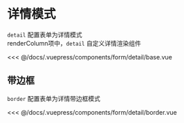 # 详情模式

`detail` 配置表单为详情模式 </br>
renderColumn项中，`detail` 自定义详情渲染组件

<ClientOnly>
<common-code-format>
  <form-detail-base slot="source"></form-detail-base>
  
<<< @/docs/.vuepress/components/form/detail/base.vue
</common-code-format>
</ClientOnly>


##  带边框

`border` 配置表单为详情带边框模式

<ClientOnly>
<common-code-format>
  <form-detail-border slot="source"></form-detail-border>
  
<<< @/docs/.vuepress/components/form/detail/border.vue
</common-code-format>
</ClientOnly>
